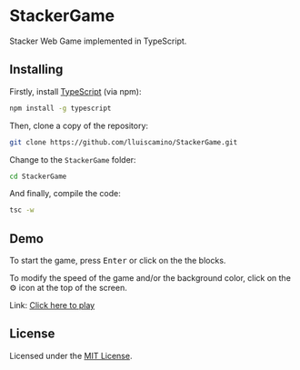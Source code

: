 # StackerGame
Stacker Web Game implemented in TypeScript.

## Installing
Firstly, install [TypeScript](https://github.com/Microsoft/TypeScript) (via npm):

```bash
npm install -g typescript
```

Then, clone a copy of the repository:

```bash
git clone https://github.com/lluiscamino/StackerGame.git
```
Change to the ``StackerGame`` folder:
```bash
cd StackerGame
```

And finally, compile the code:
```bash
tsc -w
```

## Demo

To start the game, press <kbd>Enter</kbd> or click on the the blocks.

To modify the speed of the game and/or the background color, click on the ⚙ icon at the top of the screen.

Link: [Click here to play](https://lluiscamino.github.io/StackerGame/)

## License

Licensed under the [MIT License](https://github.com/lluiscamino/StackerGame/blob/master/LICENSE).
